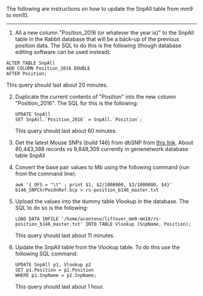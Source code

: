 The following are instructions on how to update the SnpAll table from mm9 to mm10.

---

1. All a new column "Position_2016 (or whatever the year is)" to the SnpAll table in the Rabbit database that will be a back-up of the previous position data. The SQL to do this is the following (though database editing software can be used instead):
  ```
  ALTER TABLE SnpAll
  ADD COLUMN Position_2016 DOUBLE
  AFTER Position;
  ```
   
  This query should last about 20 minutes.

2. Duplicate the current contents of "Position" into the new column "Position_2016". The SQL for this is the following:
   ```
   UPDATE SnpAll
   SET SnpAll.`Position_2016` = SnpAll.`Position`;
   ```

   This query should last about 60 minutes.

3. Get the latest Mouse SNPs (build 146) from dbSNP from [this link](ftp.ncbi.nih.gov/snp/organisms/mouse_10090/database/organism_data/b146_SNPChrPosOnRef.bcp.gz).
   About 80,443,388 records vs 9,848,309 currently in genenetwork database table SnpAll

4. Convert the base pair values to Mb using the following command (run from the command line):
   ```
   awk '{ OFS = "\t" ; print $1, $2/1000000, $3/1000000, $4}' b146_SNPChrPosOnRef.bcp > rs-position_b146_master.txt
   ```

5. Upload the values into the dummy table Vlookup in the database. The SQL to do so is the following:
   ```
   LOAD DATA INFILE '/home/acenteno/liftover_mm9-mm10/rs-position_b146_master.txt' INTO TABLE Vlookup (SnpName, Position);
   ```

   This query should last about 11 minutes.
   
6. Update the SnpAll table from the Vlookup table. To do this use the following SQL command:
   ```
   UPDATE SnpAll p1, Vlookup p2
   SET p1.Position = p2.Position
   WHERE p1.SnpName = p2.SnpName;
   ```
   
   This query should last about 1 hour.
